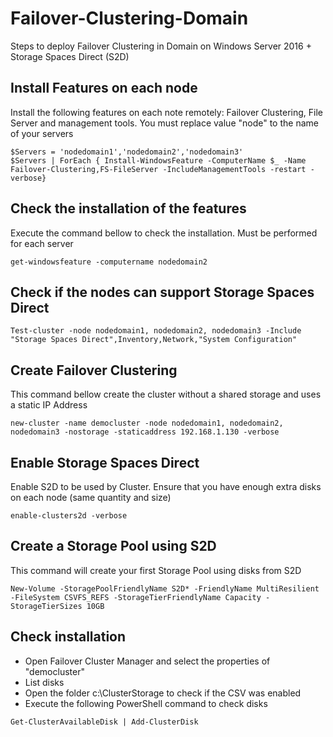 # Failover-Clustering-Domain
Steps to deploy Failover Clustering in Domain on Windows Server 2016 + Storage Spaces Direct (S2D)


## Install Features on each node ##
Install the following features on each note remotely: Failover Clustering, File Server and management tools. You must replace value "node" to the name of your servers

```
$Servers = 'nodedomain1','nodedomain2','nodedomain3' 
$Servers | ForEach { Install-WindowsFeature -ComputerName $_ -Name Failover-Clustering,FS-FileServer -IncludeManagementTools -restart -verbose}
```

## Check the installation of the features
Execute the command bellow to check the installation. Must be performed for each server

```
get-windowsfeature -computername nodedomain2
```

## Check if the nodes can support Storage Spaces Direct

```
Test-cluster -node nodedomain1, nodedomain2, nodedomain3 -Include "Storage Spaces Direct",Inventory,Network,"System Configuration"
```

## Create Failover Clustering
This command bellow create the cluster without a shared storage and uses a static IP Address

```
new-cluster -name democluster -node nodedomain1, nodedomain2, nodedomain3 -nostorage -staticaddress 192.168.1.130 -verbose
```

## Enable Storage Spaces Direct ##
Enable S2D to be used by Cluster. Ensure that you have enough extra disks on each node (same quantity and size)

```
enable-clusters2d -verbose
```

## Create a Storage Pool using S2D ##
This command will create your first Storage Pool using disks from S2D

```
New-Volume -StoragePoolFriendlyName S2D* -FriendlyName MultiResilient -FileSystem CSVFS_REFS -StorageTierFriendlyName Capacity -StorageTierSizes 10GB
```

## Check installation ##
- Open Failover Cluster Manager and select the properties of "democluster"
- List disks
- Open the folder c:\ClusterStorage to check if the CSV was enabled
- Execute the following PowerShell command to check disks
```
Get-ClusterAvailableDisk | Add-ClusterDisk
```